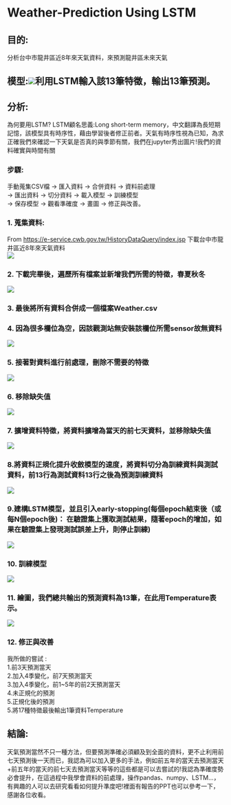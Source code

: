 # Weather-Prediction Using LSTM
## 目的:<br>
分析台中市龍井區近8年來天氣資料，來預測龍井區未來天氣
## 模型:![](https://1.bp.blogspot.com/-6hyAXQfTrXY/WNn2G3CUtbI/AAAAAAAADHA/EaaANM6G1fg460fQccTNmwa8gp9k_IS7wCLcB/s1600/fig04_2c_LSTM.png)利用LSTM輸入該13筆特徵，輸出13筆預測。
## 分析:<br>
為何要用LSTM? LSTM顧名思義:Long short-term memory，中文翻譯為長短期記憶，該模型具有時序性，藉由學習後者修正前者。天氣有時序性視為已知，為求正確我們來確認一下天氣是否真的與季節有關，我們在jupyter秀出圖片!我們的資料確實與時間有關[](https://i.ibb.co/16XB0TN/2020-09-19-143102.png)
### 步驟:<br>
手動蒐集CSV檔 → 匯入資料 → 合併資料 → 資料前處理 <br>
→ 匯出資料 → 切分資料 → 載入模型 → 訓練模型 <br>
→ 保存模型 → 觀看準確度 → 畫圖 → 修正與改善。<br>
### 1. 蒐集資料:<br>
From https://e-service.cwb.gov.tw/HistoryDataQuery/index.jsp 下載台中市龍井區近8年來天氣資料<br>
![](https://i.ibb.co/qdxVjqV/1.png)<br>
### 2. 下載完畢後，遍歷所有檔案並新增我們所需的特徵，春夏秋冬<br>
![](https://i.ibb.co/x7PmJd3/2020-09-19-135516.png)
### 3. 最後將所有資料合併成一個檔案Weather.csv<br>
### 4. 因為很多欄位為空，因該觀測站無安裝該欄位所需sensor故無資料<br>
![](https://i.ibb.co/pZb0xq4/2020-09-19-140452.png)
### 5. 接著對資料進行前處理，刪除不需要的特徵<br>
![](https://i.ibb.co/GVjJ8Fn/2020-09-19-140835.png)
### 6. 移除缺失值
![](https://i.ibb.co/gJz04Fr/2020-09-19-141020.png)
### 7. 擴增資料特徵，將資料擴增為當天的前七天資料，並移除缺失值
![](https://i.ibb.co/MkvjbyQ/2020-09-19-141148.png)
### 8.將資料正規化提升收斂模型的速度，將資料切分為訓練資料與測試資料，前13行為測試資料13行之後為預測訓練資料
![](https://i.ibb.co/0Jc81vy/2020-09-19-141524.png)
### 9.建構LSTM模型，並且引入early-stopping(每個epoch結束後（或每N個epoch後)： 在驗證集上獲取測試結果，隨著epoch的增加，如果在驗證集上發現測試誤差上升，則停止訓練)
![](https://i.ibb.co/x3RG48N/2020-09-19-143939.png)
### 10. 訓練模型
![](https://i.ibb.co/xYjnwzY/2020-09-19-144330.png)
### 11. 繪圖，我們總共輸出的預測資料為13筆，在此用Temperature表示。
![](https://i.ibb.co/86vLWtF/image.png)
### 12. 修正與改善 <br>
我所做的嘗試 :<br>
1.前3天預測當天<br>
2.加入4季變化，前7天預測當天<br>
3.加入4季變化，前1~5年的前2天預測當天<br>
4.未正規化的預測<br>
5.正規化後的預測<br>
5.將17種特徵最後輸出1筆資料Temperature<br>
## 結論:<br>
天氣預測當然不只一種方法，但要預測準確必須顧及到全面的資料，更不止利用前七天預測後一天而已，我認為可以加入更多的手法，例如前五年的當天去預測當天+前五年的當天的前七天去預測當天等等的這些都是可以去嘗試的!我認為準確度勢必會提升，在這過程中我學會資料的前處理，操作pandas、numpy、LSTM...，有興趣的人可以去研究看看如何提升準度吧!裡面有報告的PPT也可以參考一下，感謝各位收看。
